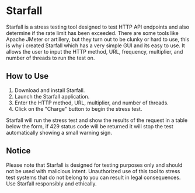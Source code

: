 # Starfall

Starfall is a stress testing tool designed to test HTTP API endpoints and also determine if the rate limit has been exceeded. There are some tools like Apache JMeter or artillery, but they turn out to be clunky or hard to use, this is why i created Starfall which has a very simple GUI and its easy to use. It allows the user to input the HTTP method, URL, frequency, multiplier, and number of threads to run the test on.

## How to Use

1. Download and install Starfall.
2. Launch the Starfall application.
3. Enter the HTTP method, URL, multiplier, and number of threads.
4. Click on the "Charge" button to begin the stress test.

Starfall will run the stress test and show the results of the request in a table below the form, if 429 status code will be returned it will stop the test automatically showing a small warning sign.

## Notice

Please note that Starfall is designed for testing purposes only and should not be used with malicious intent. Unauthorized use of this tool to stress test systems that do not belong to you can result in legal consequences. Use Starfall responsibly and ethically.
